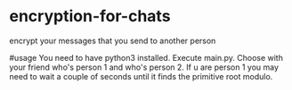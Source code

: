 # encryption-for-chats
encrypt your messages that you send to another person

#usage
You need to have python3 installed. 
Execute main.py.
Choose with your friend who's person 1 and who's person 2.
If u are person 1 you may need to wait a couple of seconds until it finds the primitive root modulo.
